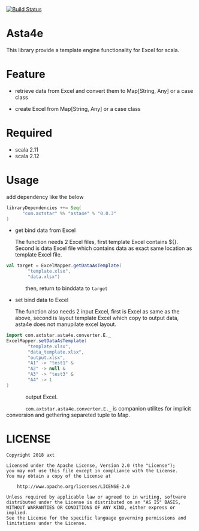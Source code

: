 [![Build Status](https://travis-ci.org/axtstar/asta4e.svg?branch=master)](https://travis-ci.org/axtstar/asta4e)

# Asta4e

This library provide a template engine functionality for Excel for scala.

# Feature

- retrieve data from Excel and convert them to Map[String, Any] or a case class

- create Excel from Map[String, Any] or a case class

# Required

- scala 2.11
- scala 2.12

# Usage

add dependency like the below

```sbt
libraryDependencies ++= Seq(
      "com.axtstar" %% "asta4e" % "0.0.3"
)
```

- get bind data from Excel
 
  The function needs 2 Excel files, first template Excel contains ${}. Second is data Excel file which contains data as exact same location as template Excel file.

```scala
val target = ExcelMapper.getDataAsTemplate(
        "template.xlsx",
        "data.xlsx")
```

&nbsp;&nbsp;&nbsp;&nbsp;&nbsp;&nbsp;&nbsp;&nbsp;&nbsp;&nbsp;&nbsp;&nbsp;  then, return to binddata to `target` 

- set bind data to Excel

  The function also needs 2 input Excel, first is Excel as same as the above, second is layout template Excel which copy to output data, asta4e does not manupilate excel layout.

```scala
import com.axtstar.asta4e.converter.E._
ExcelMapper.setDataAsTemplate(
        "template.xlsx",
        "data_template.xlsx",
        "output.xlsx",
        "A1" -> "test1" &
        "A2" -> null &
        "A3" -> "test3" &
        "A4" -> 1
)
```
&nbsp;&nbsp;&nbsp;&nbsp;&nbsp;&nbsp;&nbsp;&nbsp;&nbsp;&nbsp;&nbsp;&nbsp;  output Excel. 

&nbsp;&nbsp;&nbsp;&nbsp;&nbsp;&nbsp;&nbsp;&nbsp;&nbsp;&nbsp;&nbsp;&nbsp;  `com.axtstar.asta4e.converter.E._` is companion utilites for implicit conversion and gethering separeted tuple to Map.

# LICENSE

```
Copyright 2018 axt

Licensed under the Apache License, Version 2.0 (the "License");
you may not use this file except in compliance with the License.
You may obtain a copy of the License at

    http://www.apache.org/licenses/LICENSE-2.0

Unless required by applicable law or agreed to in writing, software
distributed under the License is distributed on an "AS IS" BASIS,
WITHOUT WARRANTIES OR CONDITIONS OF ANY KIND, either express or implied.
See the License for the specific language governing permissions and
limitations under the License.
```

